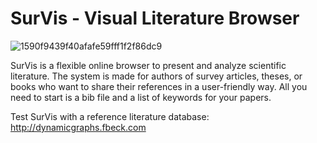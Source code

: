 # SurVis - Visual Literature Browser

![1590f9439f40afafe59fff1f2f86dc9](https://github.com/user-attachments/assets/188afc88-9613-4525-af61-cebd12f10b88)


SurVis is a flexible online browser to present and analyze scientific literature. The system is made for authors of survey articles, theses, or books who want to share their references in a user-friendly way. All you need to start is a bib file and a list of keywords for your papers.

Test SurVis with a reference literature database: http://dynamicgraphs.fbeck.com

